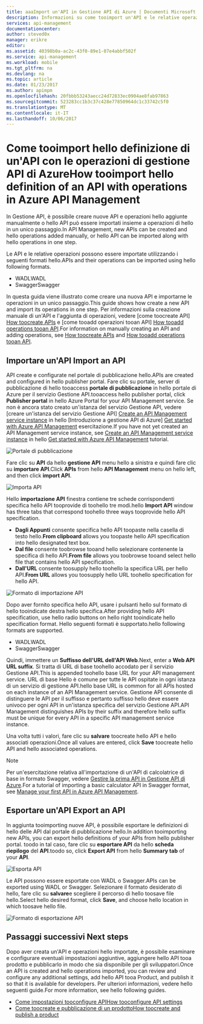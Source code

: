 ```yaml
---
title: aaaImport un'API in Gestione API di Azure | Documenti Microsoft
description: Informazioni su come tooimport un'API e le relative operazioni in Gestione API di Azure.
services: api-management
documentationcenter: 
author: steved0x
manager: erikre
editor: 
ms.assetid: 40398b0a-ac2c-43f0-89e1-07e4abbf502f
ms.service: api-management
ms.workload: mobile
ms.tgt_pltfrm: na
ms.devlang: na
ms.topic: article
ms.date: 01/23/2017
ms.author: apimpm
ms.openlocfilehash: 20fbbb53243aecc24d72833ec0904ae8fab97863
ms.sourcegitcommit: 523283cc1b3c37c428e77850964dc1c33742c5f0
ms.translationtype: MT
ms.contentlocale: it-IT
ms.lasthandoff: 10/06/2017
---
```

# <a name="how-tooimport-hello-definition-of-an-api-with-operations-in-azure-api-management"></a><span data-ttu-id="8a310-103">Come tooimport hello definizione di un'API con le operazioni di gestione API di Azure</span><span class="sxs-lookup"><span data-stu-id="8a310-103">How tooimport hello definition of an API with operations in Azure API Management</span></span>
<span data-ttu-id="8a310-104">In Gestione API, è possibile creare nuove API e operazioni hello aggiunte manualmente o hello API può essere importati insieme a operazioni di hello in un unico passaggio.</span><span class="sxs-lookup"><span data-stu-id="8a310-104">In API Management, new APIs can be created and hello operations added manually, or hello API can be imported along with hello operations in one step.</span></span>

<span data-ttu-id="8a310-105">Le API e le relative operazioni possono essere importate utilizzando i seguenti formati hello.</span><span class="sxs-lookup"><span data-stu-id="8a310-105">APIs and their operations can be imported using hello following formats.</span></span>

* <span data-ttu-id="8a310-106">WADL</span><span class="sxs-lookup"><span data-stu-id="8a310-106">WADL</span></span>
* <span data-ttu-id="8a310-107">Swagger</span><span class="sxs-lookup"><span data-stu-id="8a310-107">Swagger</span></span>

<span data-ttu-id="8a310-108">In questa guida viene illustrato come creare una nuova API e importarne le operazioni in un unico passaggio.</span><span class="sxs-lookup"><span data-stu-id="8a310-108">This guide shows how create a new API and import its operations in one step.</span></span> <span data-ttu-id="8a310-109">Per informazioni sulla creazione manuale di un'API e l'aggiunta di operazioni, vedere [come toocreate API] [ How toocreate APIs] e [come tooadd operazioni tooan API] [ How tooadd operations tooan API].</span><span class="sxs-lookup"><span data-stu-id="8a310-109">For information on manually creating an API and adding operations, see [How toocreate APIs][How toocreate APIs] and [How tooadd operations tooan API][How tooadd operations tooan API].</span></span>

## <span data-ttu-id="8a310-110"><a name="import-api"></a>Importare un'API</span><span class="sxs-lookup"><span data-stu-id="8a310-110"><a name="import-api"> </a>Import an API</span></span>
<span data-ttu-id="8a310-111">API create e configurate nel portale di pubblicazione hello.</span><span class="sxs-lookup"><span data-stu-id="8a310-111">APIs are created and configured in hello publisher portal.</span></span> <span data-ttu-id="8a310-112">Fare clic su portale, server di pubblicazione di hello tooaccess **portale di pubblicazione** in hello portale di Azure per il servizio Gestione API.</span><span class="sxs-lookup"><span data-stu-id="8a310-112">tooaccess hello publisher portal, click **Publisher portal** in hello Azure Portal for your API Management service.</span></span> <span data-ttu-id="8a310-113">Se non è ancora stato creato un'istanza del servizio Gestione API, vedere [creare un'istanza del servizio Gestione API] [ Create an API Management service instance] in hello [Introduzione a gestione API di Azure] [ Get started with Azure API Management] esercitazione.</span><span class="sxs-lookup"><span data-stu-id="8a310-113">If you have not yet created an API Management service instance, see [Create an API Management service instance][Create an API Management service instance] in hello [Get started with Azure API Management][Get started with Azure API Management] tutorial.</span></span>

![Portale di pubblicazione][api-management-management-console]

<span data-ttu-id="8a310-115">Fare clic su **API** da hello **gestione API** menu hello a sinistra e quindi fare clic su **importare API**.</span><span class="sxs-lookup"><span data-stu-id="8a310-115">Click **APIs** from hello **API Management** menu on hello left, and then click **import API**.</span></span>

![Importa API][api-management-import-apis]

<span data-ttu-id="8a310-117">Hello **importazione API** finestra contiene tre schede corrispondenti specifica hello API tooprovide di toohello tre modi.</span><span class="sxs-lookup"><span data-stu-id="8a310-117">hello **Import API** window has three tabs that correspond toohello three ways tooprovide hello API specification.</span></span>

* <span data-ttu-id="8a310-118">**Dagli Appunti** consente specifica hello API toopaste nella casella di testo hello.</span><span class="sxs-lookup"><span data-stu-id="8a310-118">**From clipboard** allows you toopaste hello API specification into hello designated text box.</span></span>
* <span data-ttu-id="8a310-119">**Dal file** consente toobrowse tooand hello selezionare contenente la specifica di hello API.</span><span class="sxs-lookup"><span data-stu-id="8a310-119">**From file** allows you toobrowse tooand select hello file that contains hello API specification.</span></span>
* <span data-ttu-id="8a310-120">**Dall'URL** consente toosupply hello toohello la specifica URL per hello API.</span><span class="sxs-lookup"><span data-stu-id="8a310-120">**From URL** allows you toosupply hello URL toohello specification for hello API.</span></span>

![Formato di importazione API][api-management-import-api-clipboard]

<span data-ttu-id="8a310-122">Dopo aver fornito specifica hello API, usare i pulsanti hello sul formato di hello tooindicate destra hello specifica.</span><span class="sxs-lookup"><span data-stu-id="8a310-122">After providing hello API specification, use hello radio buttons on hello right tooindicate hello specification format.</span></span> <span data-ttu-id="8a310-123">Hello seguenti formati è supportato.</span><span class="sxs-lookup"><span data-stu-id="8a310-123">hello following formats are supported.</span></span>

* <span data-ttu-id="8a310-124">WADL</span><span class="sxs-lookup"><span data-stu-id="8a310-124">WADL</span></span>
* <span data-ttu-id="8a310-125">Swagger</span><span class="sxs-lookup"><span data-stu-id="8a310-125">Swagger</span></span>

<span data-ttu-id="8a310-126">Quindi, immettere un **Suffisso dell'URL dell'API Web**.</span><span class="sxs-lookup"><span data-stu-id="8a310-126">Next, enter a **Web API URL suffix**.</span></span> <span data-ttu-id="8a310-127">Si tratta di URL di base toohello accodato per il servizio Gestione API.</span><span class="sxs-lookup"><span data-stu-id="8a310-127">This is appended toohello base URL for your API management service.</span></span> <span data-ttu-id="8a310-128">URL di base Hello è comune per tutte le API ospitate in ogni istanza di un servizio di gestione API.</span><span class="sxs-lookup"><span data-stu-id="8a310-128">hello base URL is common for all APIs hosted on each instance of an API Management service.</span></span> <span data-ttu-id="8a310-129">Gestione API consente di distinguere le API per il suffisso e pertanto suffisso hello deve essere univoco per ogni API in un'istanza specifica del servizio Gestione API.</span><span class="sxs-lookup"><span data-stu-id="8a310-129">API Management distinguishes APIs by their suffix and therefore hello suffix must be unique for every API in a specific API management service instance.</span></span>

<span data-ttu-id="8a310-130">Una volta tutti i valori, fare clic su **salvare** toocreate hello API e hello associati operazioni.</span><span class="sxs-lookup"><span data-stu-id="8a310-130">Once all values are entered, click **Save** toocreate hello API and hello associated operations.</span></span> 

> [!NOTE]
> <span data-ttu-id="8a310-131">Per un'esercitazione relativa all'importazione di un'API di calcolatrice di base in formato Swagger, vedere [Gestire la prima API in Gestione API di Azure](api-management-get-started.md).</span><span class="sxs-lookup"><span data-stu-id="8a310-131">For a tutorial of importing a basic calculator API in Swagger format, see [Manage your first API in Azure API Management](api-management-get-started.md).</span></span>
> 
> 

## <span data-ttu-id="8a310-132"><a name="export-api"></a> Esportare un'API</span><span class="sxs-lookup"><span data-stu-id="8a310-132"><a name="export-api"> </a> Export an API</span></span>
<span data-ttu-id="8a310-133">In aggiunta tooimporting nuove API, è possibile esportare le definizioni di hello delle API dal portale di pubblicazione hello.</span><span class="sxs-lookup"><span data-stu-id="8a310-133">In addition tooimporting new APIs, you can export hello definitions of your APIs from hello publisher portal.</span></span> <span data-ttu-id="8a310-134">toodo in tal caso, fare clic su **esportare API** da hello **scheda riepilogo** del **API**.</span><span class="sxs-lookup"><span data-stu-id="8a310-134">toodo so, click **Export API** from hello **Summary tab** of your **API**.</span></span>

![Esporta API][api-management-export-api]

<span data-ttu-id="8a310-136">Le API possono essere esportate con WADL o Swagger.</span><span class="sxs-lookup"><span data-stu-id="8a310-136">APIs can be exported using WADL or Swagger.</span></span> <span data-ttu-id="8a310-137">Selezionare il formato desiderato di hello, fare clic su **salvare**e scegliere il percorso di hello toosave file hello.</span><span class="sxs-lookup"><span data-stu-id="8a310-137">Select hello desired format, click **Save**, and choose hello location in which toosave hello file.</span></span>

![Formato di esportazione API][api-management-export-api-format]

## <span data-ttu-id="8a310-139"><a name="next-steps"></a>Passaggi successivi</span><span class="sxs-lookup"><span data-stu-id="8a310-139"><a name="next-steps"> </a>Next steps</span></span>
<span data-ttu-id="8a310-140">Dopo aver creata un'API e operazioni hello importate, è possibile esaminare e configurare eventuali impostazioni aggiuntive, aggiungere hello API tooa prodotto e pubblicarlo in modo che sia disponibile per gli sviluppatori.</span><span class="sxs-lookup"><span data-stu-id="8a310-140">Once an API is created and hello operations imported, you can review and configure any additional settings, add hello API tooa Product, and publish it so that it is available for developers.</span></span> <span data-ttu-id="8a310-141">Per ulteriori informazioni, vedere hello seguenti guide.</span><span class="sxs-lookup"><span data-stu-id="8a310-141">For more information, see hello following guides.</span></span>

* <span data-ttu-id="8a310-142">[Come impostazioni tooconfigure API][How tooconfigure API settings]</span><span class="sxs-lookup"><span data-stu-id="8a310-142">[How tooconfigure API settings][How tooconfigure API settings]</span></span>
* <span data-ttu-id="8a310-143">[Come toocreate e pubblicazione di un prodotto][How toocreate and publish a product]</span><span class="sxs-lookup"><span data-stu-id="8a310-143">[How toocreate and publish a product][How toocreate and publish a product]</span></span>

[api-management-management-console]: ./media/api-management-howto-import-api/api-management-management-console.png
[api-management-import-apis]: ./media/api-management-howto-import-api/api-management-api-import-apis.png
[api-management-import-api-clipboard]: ./media/api-management-howto-import-api/api-management-import-api-wizard.png
[api-management-export-api]: ./media/api-management-howto-import-api/api-management-export-api.png
[api-management-export-api-format]: ./media/api-management-howto-import-api/api-management-export-api-format.png

[Import an API]: #import-api
[Export an API]: #export-api
[Configure API settings]: #configure-api-settings
[Next steps]: #next-steps

[Get started with Azure API Management]: api-management-get-started.md
[Create an API Management service instance]: api-management-get-started.md#create-service-instance

[How tooadd operations tooan API]: api-management-howto-add-operations.md
[How toocreate and publish a product]: api-management-howto-add-products.md
[How toocreate APIs]: api-management-howto-create-apis.md
[How tooconfigure API settings]: api-management-howto-create-apis.md#configure-api-settings
